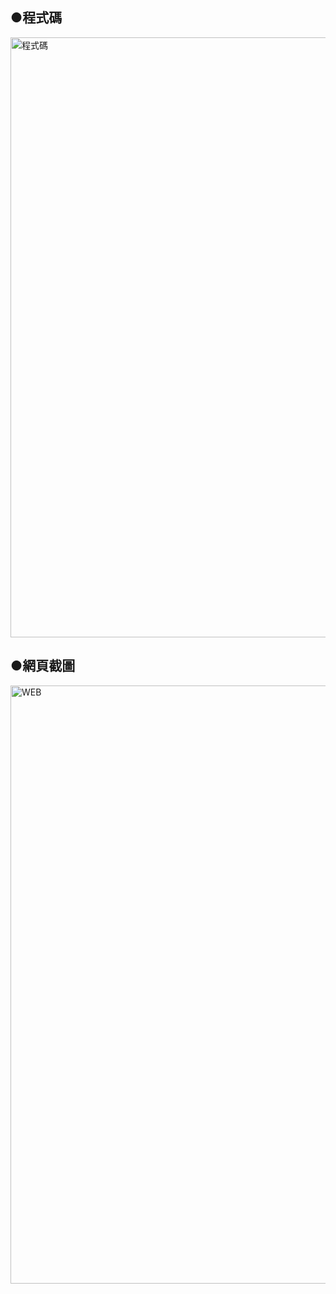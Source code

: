 ## ●程式碼
<img width="960" alt="程式碼" src="https://github.com/30zzz/PHP-HW/assets/113405753/c4edce4d-e3c5-4735-ab46-940e0455be1d">

## ●網頁截圖
<img width="957" alt="WEB" src="https://github.com/30zzz/PHP-HW/assets/113405753/93c1dc23-1b90-499c-a863-9566feeb0e9b">
